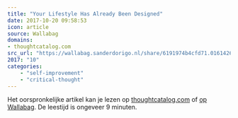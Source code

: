 ```yaml
---
title: "Your Lifestyle Has Already Been Designed"
date: 2017-10-20 09:58:53
icon: article
source: Wallabag
domains:
- thoughtcatalog.com
src_url: "https://wallabag.sanderdorigo.nl/share/6191974b4cfd71.01614268"
2017: "10"
categories:
    - "self-improvement"
    - "critical-thought"
---
```

Het oorspronkelijke artikel kan je lezen op [thoughtcatalog.com](https://thoughtcatalog.com/david-cain/2013/01/your-lifestyle-has-already-been-designed/) of [op Wallabag](https://wallabag.sanderdorigo.nl/share/6191974b4cfd71.01614268). De leestijd is ongeveer 9 minuten.